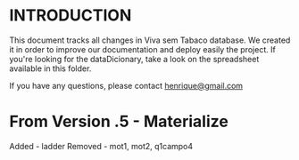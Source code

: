 INTRODUCTION
===============================

This document tracks all changes in Viva sem Tabaco database. We created it in order to improve our documentation and deploy easily the project. If you're looking for the dataDicionary, take a look on the spreadsheet available in this folder.

If you have any questions, please contact henrique@gmail.com


From Version .5 - Materialize
===============================

Added - ladder
Removed - mot1, mot2, q1campo4

